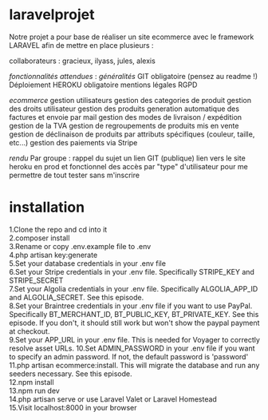 # laravelprojet

Notre projet a pour base de réaliser un site ecommerce avec le framework LARAVEL afin de mettre en place plusieurs :

collaborateurs :  gracieux, ilyass, jules, alexis

_fonctionnalités attendues_ :
*généralités*
GIT obligatoire (pensez au readme !)
Déploiement HEROKU obligatoire
mentions légales
RGPD

*ecommerce*
gestion utilisateurs
gestion des categories de produit
gestion des droits utilisateur
gestion des produits
generation automatique des factures et envoie par mail
gestion des modes de livraison / expédition
gestion de la TVA
gestion de regroupements de produits mis en vente
gestion de déclinaison de produits par attributs spécifiques (couleur, taille, etc...)
gestion des paiements via Stripe

*rendu*
Par groupe :
rappel du sujet
un lien GIT (publique)
lien vers le site heroku en prod et fonctionnel
des accès par "type" d'utilisateur pour me permettre de tout tester sans m'inscrire

# installation

1.Clone the repo and cd into it<br/>
2.composer install<br/>
3.Rename or copy .env.example file to .env<br/>
4.php artisan key:generate<br/>
5.Set your database credentials in your .env file<br/>
6.Set your Stripe credentials in your .env file. Specifically STRIPE_KEY and STRIPE_SECRET<br/>
7.Set your Algolia credentials in your .env file. Specifically ALGOLIA_APP_ID and ALGOLIA_SECRET. See this episode.<br/>
8.Set your Braintree credentials in your .env file if you want to use PayPal. Specifically BT_MERCHANT_ID, BT_PUBLIC_KEY, BT_PRIVATE_KEY. See this episode. If you don't, it should still work but won't show the paypal payment at checkout.<br/>
9.Set your APP_URL in your .env file. This is needed for Voyager to correctly resolve asset URLs.
10.Set ADMIN_PASSWORD in your .env file if you want to specify an admin password. If not, the default password is 'password'<br/>
11.php artisan ecommerce:install. This will migrate the database and run any seeders necessary. See this episode.<br/>
12.npm install<br/>
13.npm run dev<br/>
14.php artisan serve or use Laravel Valet or Laravel Homestead<br/>
15.Visit localhost:8000 in your browser<br/>
